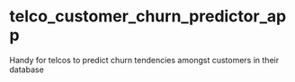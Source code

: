 # telco_customer_churn_predictor_app
Handy for telcos to predict churn tendencies amongst customers in their database
